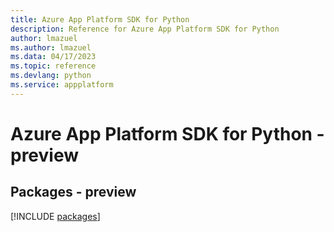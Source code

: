 ```yaml
---
title: Azure App Platform SDK for Python
description: Reference for Azure App Platform SDK for Python
author: lmazuel
ms.author: lmazuel
ms.data: 04/17/2023
ms.topic: reference
ms.devlang: python
ms.service: appplatform
---
```

# Azure App Platform SDK for Python - preview
## Packages - preview
[!INCLUDE [packages](app-platform-index.md)]